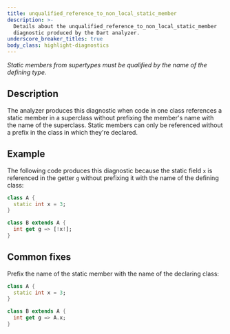 ```yaml
---
title: unqualified_reference_to_non_local_static_member
description: >-
  Details about the unqualified_reference_to_non_local_static_member
  diagnostic produced by the Dart analyzer.
underscore_breaker_titles: true
body_class: highlight-diagnostics
---
```


_Static members from supertypes must be qualified by the name of the defining
type._

## Description

The analyzer produces this diagnostic when code in one class references a
static member in a superclass without prefixing the member's name with the
name of the superclass. Static members can only be referenced without a
prefix in the class in which they're declared.

## Example

The following code produces this diagnostic because the static field `x` is
referenced in the getter `g` without prefixing it with the name of the
defining class:

```dart
class A {
  static int x = 3;
}

class B extends A {
  int get g => [!x!];
}
```

## Common fixes

Prefix the name of the static member with the name of the declaring class:

```dart
class A {
  static int x = 3;
}

class B extends A {
  int get g => A.x;
}
```
